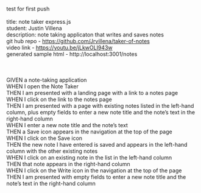 test for first push<br>
<br>
title: note taker express.js<br>
student: Justin Villena<br>
description: note taking applicaton that writes and saves notes <br>
git hub repo - https://github.com/Jrvillena/taker-of-notes<br> 
video link - https://youtu.be/jLkwOLI943w<br>
generated sample html - http://localhost:3001/notes <br>
<br>
<br>
<br>
GIVEN a note-taking application<br>
WHEN I open the Note Taker<br>
THEN I am presented with a landing page with a link to a notes page<br>
WHEN I click on the link to the notes page<br>
THEN I am presented with a page with existing notes listed in the left-hand column, plus empty fields to enter a new note title and the note’s text in the right-hand column<br>
WHEN I enter a new note title and the note’s text<br>
THEN a Save icon appears in the navigation at the top of the page<br>
WHEN I click on the Save icon<br>
THEN the new note I have entered is saved and appears in the left-hand column with the other existing notes<br>
WHEN I click on an existing note in the list in the left-hand column<br>
THEN that note appears in the right-hand column<br>
WHEN I click on the Write icon in the navigation at the top of the page<br>
THEN I am presented with empty fields to enter a new note title and the note’s text in the right-hand column
